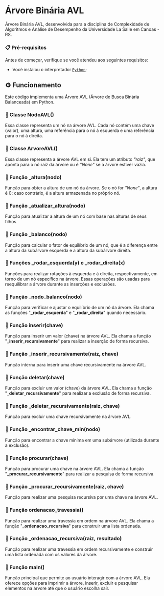 # Árvore Binária AVL

Árvore Binária AVL, desenvolvida para a disciplina de Complexidade de Algoritmos e Análise de Desempenho da Universidade La Salle em Canoas - RS.

### 📋 Pré-requisitos

Antes de começar, verifique se você atendeu aos seguintes requisitos:
* Você instalou o interpretador [`Python`](https://www.python.org/);

## ⚙️ Funcionamento

Este código implementa uma Árvore AVL (Árvore de Busca Binária Balanceada) em Python.

### 🔩 Classe NodoAVL()

Essa classe representa um nó na árvore AVL. Cada nó contém uma chave (valor), uma altura, uma referência para o nó à esquerda e uma referência para o nó à direita.

### 🔩 Classe ArvoreAVL()

Essa classe representa a árvore AVL em si. Ela tem um atributo _"raiz"_, que aponta para o nó raiz da árvore ou é _"None"_ se a árvore estiver vazia.

### 🔩 Função _altura(nodo)

Função para obter a altura de um nó da árvore. Se o nó for _"None"_, a altura é 0; caso contrário, é a altura armazenada no próprio nó.

### 🔩 Função _atualizar_altura(nodo)

Função para atualizar a altura de um nó com base nas alturas de seus filhos.

### 🔩 Função _balanco(nodo)

Função para calcular o fator de equilíbrio de um nó, que é a diferença entre a altura da subárvore esquerda e a altura da subárvore direita.

### 🔩 Funções _rodar_esquerda(y) e _rodar_direita(x)

Funções para realizar rotações à esquerda e à direita, respectivamente, em torno de um nó específico na árvore. Essas operações são usadas para reequilibrar a árvore durante as inserções e exclusões.

### 🔩 Função _nodo_balanco(nodo)

Função para verificar e ajustar o equilíbrio de um nó da árvore. Ela chama as funções "**_rodar_esquerda**" e "**_rodar_direita**" quando necessário.

### 🔩 Função inserir(chave)

Função para inserir um valor (chave) na árvore AVL. Ela chama a função "**_inserir_recursivamente**" para realizar a inserção de forma recursiva.

### 🔩 Função _inserir_recursivamente(raiz, chave)

Função interna para inserir uma chave recursivamente na árvore AVL.

### 🔩 Função deletar(chave)

Função para excluir um valor (chave) da árvore AVL. Ela chama a função "**_deletar_recursivamente**" para realizar a exclusão de forma recursiva.

### 🔩 Função _deletar_recursivamente(raiz, chave)

Função para excluir uma chave recursivamente na árvore AVL.

### 🔩 Função _encontrar_chave_min(nodo)

Função para encontrar a chave mínima em uma subárvore (utilizada durante a exclusão).

### 🔩 Função procurar(chave)

Função para procurar uma chave na árvore AVL. Ela chama a função "**_procurar_recursivamente**" para realizar a pesquisa de forma recursiva.

### 🔩 Função _procurar_recursivamente(raiz, chave)

Função para realizar uma pesquisa recursiva por uma chave na árvore AVL.

### 🔩 Função ordenacao_travessia()

Função para realizar uma travessia em ordem na árvore AVL. Ela chama a função "**_ordenacao_recursiva**" para construir uma lista ordenada.

### 🔩 Função _ordenacao_recursiva(raiz, resultado)

Função para realizar uma travessia em ordem recursivamente e construir uma lista ordenada com os valores da árvore.

### 🔩 Função main()

Função principal que permite ao usuário interagir com a árvore AVL. Ela oferece opções para imprimir a árvore, inserir, excluir e pesquisar elementos na árvore até que o usuário escolha sair.
